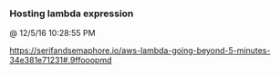 ﻿

### Hosting lambda expression
@ 12/5/16 10:28:55 PM

https://serifandsemaphore.io/aws-lambda-going-beyond-5-minutes-34e381e71231#.9ffooopmd

